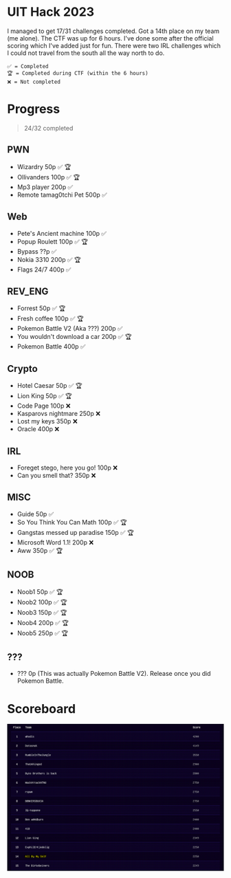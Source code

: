# UIT Hack 2023

I managed to get 17/31 challenges completed. Got a 14th place on my team (me alone). The CTF was up for 6 hours. I've done some after the official scoring which I've added just for fun. There were two IRL challenges which I could not travel from the south all the way north to do.

    ✅ = Completed
    🏆 = Completed during CTF (within the 6 hours)
    ❌ = Not completed

# Progress

> 24/32 completed

## PWN
- Wizardry 50p ✅ 🏆
- Ollivanders 100p ✅ 🏆
- Mp3 player 200p ✅
- Remote tamag0tchi Pet 500p ✅

## Web
- Pete's Ancient machine 100p ✅
- Popup Roulett 100p ✅ 🏆
- Bypass ??p ✅
- Nokia 3310 200p ✅ 🏆
- Flags 24/7 400p ✅

## REV_ENG
- Forrest 50p ✅ 🏆
- Fresh coffee 100p ✅ 🏆
- Pokemon Battle V2 (Aka ???) 200p ✅
- You wouldn't download a car 200p ✅ 🏆
- Pokemon Battle 400p ✅

## Crypto
- Hotel Caesar 50p ✅ 🏆
- Lion King 50p ✅ 🏆
- Code Page 100p ❌
- Kasparovs nightmare 250p ❌
- Lost my keys 350p ❌
- Oracle 400p ❌

## IRL
- Foreget stego, here you go! 100p ❌
- Can you smell that? 350p ❌

## MISC
- Guide 50p ✅
- So You Think You Can Math 100p ✅ 🏆
- Gangstas messed up paradise 150p ✅ 🏆
- Microsoft Word 1.1! 200p ❌
- Aww 350p ✅ 🏆

## NOOB
- Noob1 50p  ✅ 🏆
- Noob2 100p ✅ 🏆
- Noob3 150p ✅ 🏆
- Noob4 200p ✅ 🏆
- Noob5 250p ✅ 🏆

## ??? 
- ??? 0p (This was actually Pokemon Battle V2). Release once you did Pokemon Battle.

# Scoreboard

![scoreboard.png](scoreboard.png)
